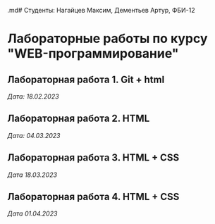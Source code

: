 .md# Студенты: Нагайцев Максим, Дементьев Артур, ФБИ-12

# Лабораторные работы по курсу "WEB-программирование"

## Лабораторная работа 1. Git + html

*Дата: 18.02.2023*

## Лабораторная работа 2. HTML

*Дата: 04.03.2023*

## Лабораторная работа 3. HTML + CSS

*Дата 18.03.2023*

## Лабораторная работа 4. HTML + CSS

*Дата 01.04.2023*
